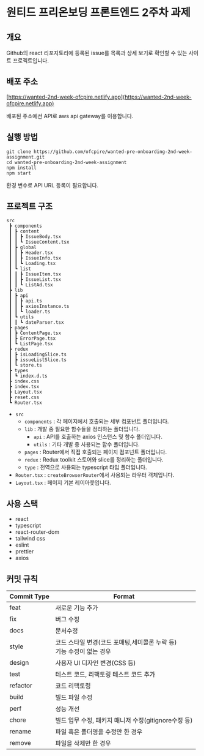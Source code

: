 # 원티드 프리온보딩 프론트엔드 2주차 과제

## 개요

Github의 react 리포지토리에 등록된 issue를 목록과 상세 보기로 확인할 수 있는 사이트 프로젝트입니다.

## 배포 주소

[https://wanted-2nd-week-ofcpire.netlify.app](https://wanted-2nd-week-ofcpire.netlify.app)

배포된 주소에선 API로 aws api gateway를 이용합니다.

## 실행 방법

```
git clone https://github.com/ofcpire/wanted-pre-onboarding-2nd-week-assignment.git
cd wanted-pre-onboarding-2nd-week-assignment
npm install
npm start
```

환경 변수로 API URL 등록이 필요합니다.

## 프로젝트 구조

```
src
 ┣ components
 ┃ ┣ content
 ┃ ┃ ┣ IssueBody.tsx
 ┃ ┃ ┗ IssueContent.tsx
 ┃ ┣ global
 ┃ ┃ ┣ Header.tsx
 ┃ ┃ ┣ IssueInfo.tsx
 ┃ ┃ ┗ Loading.tsx
 ┃ ┗ list
 ┃ ┃ ┣ IssueItem.tsx
 ┃ ┃ ┣ IssueList.tsx
 ┃ ┃ ┗ ListAd.tsx
 ┣ lib
 ┃ ┣ api
 ┃ ┃ ┣ api.ts
 ┃ ┃ ┣ axiosInstance.ts
 ┃ ┃ ┗ loader.ts
 ┃ ┗ utils
 ┃ ┃ ┗ dateParser.tsx
 ┣ pages
 ┃ ┣ ContentPage.tsx
 ┃ ┣ ErrorPage.tsx
 ┃ ┗ ListPage.tsx
 ┣ redux
 ┃ ┣ isLoadingSlice.ts
 ┃ ┣ issueListSlice.ts
 ┃ ┗ store.ts
 ┣ types
 ┃ ┗ index.d.ts
 ┣ index.css
 ┣ index.tsx
 ┣ Layout.tsx
 ┣ reset.css
 ┗ Router.tsx
```

- `src`
  - `components` : 각 페이지에서 호출되는 세부 컴포넌트 폴더입니다.
  - `lib` : 개발 중 필요한 함수들을 정리하는 폴더입니다.
    - `api` : API를 호출하는 axios 인스턴스 및 함수 폴더입니다.
    - `utils` : 기타 개발 중 사용되는 함수 폴더입니다.
  - `pages` : Router에서 직접 호출되는 페이지 컴포넌트 폴더입니다.
  - `redux` : Redux toolkit 스토어와 slice를 정리하는 폴더입니다.
  - `type` : 전역으로 사용되는 typescript 타입 폴더입니다.
- `Router.tsx` : `createBrowserRouter`에서 사용되는 라우터 객체입니다.
- `Layout.tsx` : 페이지 기본 레이아웃입니다.

## 사용 스택

- react
- typescript
- react-router-dom
- tailwind css
- eslint
- prettier
- axios

## 커밋 규칙

| Commit Type | Format                                                                   |
| ----------- | ------------------------------------------------------------------------ |
| feat        | 새로운 기능 추가                                                         |
| fix         | 버그 수정                                                                |
| docs        | 문서수정                                                                 |
| style       | 코드 스타일 변경(코드 포매팅,세미콜론 누락 등)</br>기능 수정이 없는 경우 |
| design      | 사용자 UI 디자인 변경(CSS 등)                                            |
| test        | 테스트 코드, 리팩토링 테스트 코드 추가                                   |
| refactor    | 코드 리팩토링                                                            |
| build       | 빌드 파일 수정                                                           |
| perf        | 성능 개선                                                                |
| chore       | 빌드 업무 수정, 패키지 매니저 수정(gitignore수정 등)                     |
| rename      | 파일 혹은 폴더명을 수정만 한 경우                                        |
| remove      | 파일을 삭제만 한 경우                                                    |
